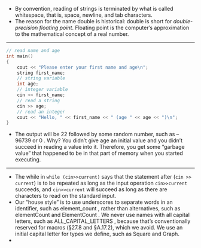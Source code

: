 * By convention, reading of strings is terminated by what is called whitespace, that is, space, newline, and tab characters.
* The reason for the name double is historical: double is short for _double-precision floating point_. Floating point is the computer’s approximation to the mathematical concept of a real number.
***

```cpp
// read name and age
int main()
{
    cout << "Please enter your first name and age\n";
    string first_name;
    // string variable
    int age;
    // integer variable
    cin >> first_name;
    // read a string
    cin >> age;
    // read an integer
    cout << "Hello, " << first_name << " (age " << age << ")\n";
}
```
* The output will be 22 followed by some random number, such as – 96739 or 0 . Why? You didn’t give age an initial value and you didn’t
succeed in reading a value into it. Therefore, you get some “garbage value” that happened to be in that part of memory when you started executing.

***
* The while in `while (cin>>current)` says that the statement after (`cin >> current`) is to be repeated as long as the input operation `cin>>current` succeeds, and `cin>>current` will succeed as long as there are characters to read on the standard input.
* Our “house style” is to use underscores to separate words in an identifier, such as element_count , rather than alternatives, such as elementCount and ElementCount . We never use names with all capital letters, such as ALL_CAPITAL_LETTERS , because that’s conventionally reserved for macros (§27.8 and §A.17.2), which we avoid. We use an initial capital letter for types we define, such as Square and Graph.
* 
